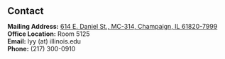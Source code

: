 <h2 style="margin: 60px 0px 10px;">Contact</h2>

<p><strong>Mailing Address:</strong> <a href="https://maps.app.goo.gl/sTBLkKCDBaAD81eA9">614 E. Daniel St., MC-314, Champaign, IL 61820-7999</a>
<br />
<strong>Office Location:</strong> Room 5125
<br />
<strong>Email:</strong> <email>lyy (at) illinois.edu</email>
<br />
<strong>Phone:</strong> (217) 300-0910</p>
